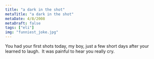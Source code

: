 ```yaml
---
title: "a dark in the shot"
metaTitle: "a dark in the shot"
metaDate: 4/8/2008
metaDraft: false
tags: ["eli"]
img: "funniest_joke.jpg"
---
```


You had your first shots today, my boy, just a few short days after your learned to laugh.  It was painful to hear you really cry.
